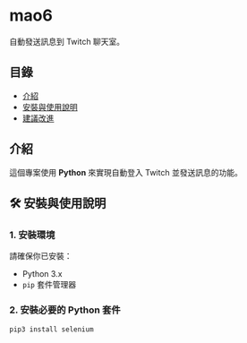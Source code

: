 # mao6

自動發送訊息到 Twitch 聊天室。

## 目錄
- [介紹](#介紹)
- [安裝與使用說明](#安裝與使用說明)
- [建議改進](#建議改進)

## 介紹
這個專案使用 **Python** 來實現自動登入 Twitch 並發送訊息的功能。

## 🛠️ 安裝與使用說明
### 1. 安裝環境
請確保你已安裝：
- Python 3.x
- `pip` 套件管理器

### 2. 安裝必要的 Python 套件
```bash
pip3 install selenium
```

